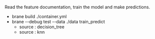 Read the feature documentation, train the model and make predictions.

- brane build ./container.yml
- brane --debug test --data ./data train_predict
  - source : decision_tree
  - source : knn

